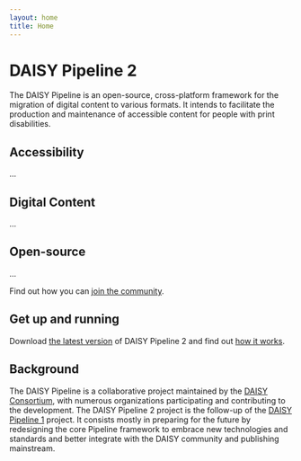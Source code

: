 ```yaml
---
layout: home
title: Home
---
```

# DAISY Pipeline 2

The DAISY Pipeline is an open-source, cross-platform framework for the
migration of digital content to various formats. It intends to
facilitate the production and maintenance of accessible content for
people with print disabilities.

## Accessibility

...

## Digital Content

...

## Open-source

...

Find out how you can [join the community](Contribute).

<section class="important">

## Get up and running

Download [the latest version](Download.html#latest-version) of DAISY
Pipeline 2 and find out [how it works](Get-Help).

</section>

## Background

The DAISY Pipeline is a collaborative project maintained by the
[DAISY Consortium](http://www.daisy.org/), with numerous organizations
participating and contributing to the development. The DAISY Pipeline
2 project is the follow-up of the
[DAISY Pipeline 1](http://www.daisy.org/pipeline) project. It consists
mostly in preparing for the future by redesigning the core Pipeline
framework to embrace new technologies and standards and better
integrate with the DAISY community and publishing mainstream.

<!-- [Learn more](...) -->

